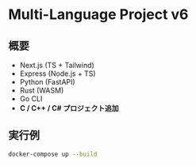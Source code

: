 # Multi-Language Project v6

## 概要
- Next.js (TS + Tailwind)
- Express (Node.js + TS)
- Python (FastAPI)
- Rust (WASM)
- Go CLI
- **C / C++ / C# プロジェクト追加**

## 実行例
```bash
docker-compose up --build
```
